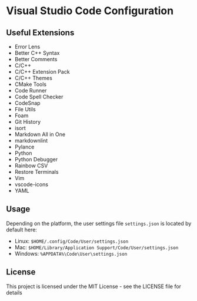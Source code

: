 # Visual Studio Code Configuration

## Useful Extensions

- Error Lens
- Better C++ Syntax
- Better Comments
- C/C++
- C/C++ Extension Pack
- C/C++ Themes
- CMake Tools
- Code Runner
- Code Spell Checker
- CodeSnap
- File Utils
- Foam
- Git History
- isort
- Markdown All in One
- markdownlint
- Pylance
- Python
- Python Debugger
- Rainbow CSV
- Restore Terminals
- Vim
- vscode-icons
- YAML

## Usage

Depending on the platform, the user settings file `settings.json` is located by default here:

- Linux: `$HOME/.config/Code/User/settings.json`
- Mac: `$HOME/Library/Application Support/Code/User/settings.json`
- Windows: `%APPDATA%\Code\User\settings.json`

## License
This project is licensed under the MIT License - see the LICENSE file for details
